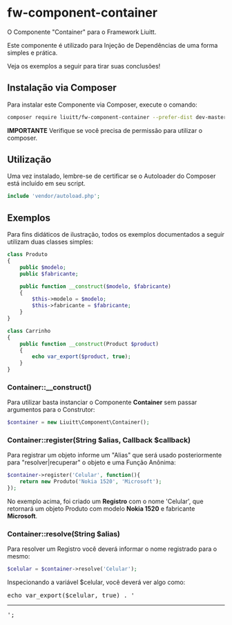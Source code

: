 # fw-component-container
O Componente "Container" para o Framework Liuitt.

Este componente é utilizado para Injeção de Dependências de uma forma simples e prática.

Veja os exemplos a seguir para tirar suas conclusões!

## Instalação via Composer

Para instalar este Componente via Composer, execute o comando:

```bash
composer require liuitt/fw-component-container --prefer-dist dev-master
```

__IMPORTANTE__ Verifique se você precisa de permissão para utilizar o composer.
 
## Utilização

Uma vez instalado, lembre-se de certificar se o Autoloader do Composer está incluído em seu script.

```php
include 'vendor/autoload.php';
```

## Exemplos

Para fins didáticos de ilustração, todos os exemplos documentados a seguir utilizam duas classes simples:

```php
class Produto
{
    public $modelo;
    public $fabricante;

    public function __construct($modelo, $fabricante)
    {
        $this->modelo = $modelo;
        $this->fabricante = $fabricante;
    }
}

class Carrinho
{
    public function __construct(Product $product)
    {
        echo var_export($product, true);
    }
}
```

### Container::__construct()

Para utilizar basta instanciar o Componente __Container__ sem passar argumentos para o Construtor:

```php
$container = new Liuitt\Component\Container();
```

### Container::register(String $alias, Callback $callback)

Para registrar um objeto informe um "Alias" que será usado posteriormente para "resolver|recuperar" o objeto e uma Função Anônima:

```php
$container->register('Celular', function(){
    return new Produto('Nokia 1520', 'Microsoft');
});
```

No exemplo acima, foi criado um __Registro__ com o nome 'Celular', que retornará um objeto Produto com modelo __Nokia 1520__ e fabricante __Microsoft__.

### Container::resolve(String $alias)

Para resolver um Registro você deverá informar o nome registrado para o mesmo:

```php
$celular = $container->resolve('Celular');
```

Inspecionando a variável $celular, você deverá ver algo como:

<pre>echo var_export($celular, true) . '<hr>';</pre>









